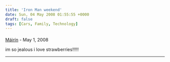 ```yaml
---
title: 'Iron Man weekend'
date: Sun, 04 May 2008 01:55:55 +0000
draft: false
tags: [Cars, Family, Technology]
---
```



#### 
[Máirín]( "duffy@redhat.com") - <time datetime="2008-05-12 10:36:47">May 1, 2008</time>

im so jealous i love strawberries!!!!!
<hr />
